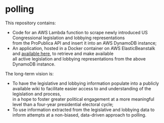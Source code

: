 # polling

This repository contains: 

- Code for an AWS Lambda function to scrape newly introduced US Congressional legislation and lobbying representations\
 from the ProPublica API and insert it into an AWS DynamoDB instance;
- An application, hosted in a Docker container on AWS ElasticBeanstalk and [available here](http://pollbase-dev.us-west-1.elasticbeanstalk.com/), to retrieve and make available\
 all active legislation and lobbying representations from the above DynamoDB instance.

The long-term vision is:

- To have the legislative and lobbying information populate into a publicly available wiki to facilitate easier access to and understanding of
the legislation and process,\
 in a hope to foster greater political engagement at a more meaningful level than a four-year presidential electoral cycle;
- To use information extracted from the legislative and lobbying data to inform attempts at a non-biased, data-driven approach to polling.
